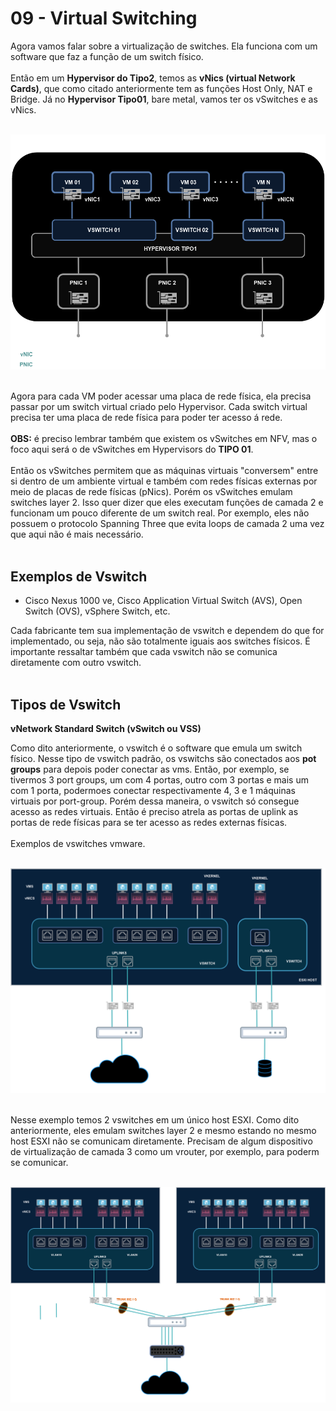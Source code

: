# 09 - Virtual Switching

Agora vamos falar sobre a virtualização de switches. Ela funciona com um software que faz a função de um switch físico. <br></br>
Então em um **Hypervisor do Tipo2**, temos as **vNics (virtual Network Cards)**, que como citado anteriormente tem as funções Host Only, NAT e Bridge. Já no **Hypervisor Tipo01**, bare metal, vamos ter os vSwitches e as vNics. <br></br>

![SERVER](Imagens/server.png) <br></br>

Agora para cada VM poder acessar uma placa de rede física, ela precisa passar por um switch virtual criado pelo Hypervisor. Cada switch virtual precisa ter uma placa de rede física para poder ter acesso á rede. <br></br>
**OBS:** é preciso lembrar também que existem os vSwitches em NFV, mas o foco aqui será o de vSwitches em Hypervisors do **TIPO 01**. <br></br>
Então os vSwitches permitem que as máquinas virtuais "conversem" entre si dentro de um ambiente virtual e também com redes físicas externas por meio de placas de rede físicas (pNics). Porém os vSwitches emulam switches layer 2. Isso quer dizer que eles executam funções de camada 2 e funcionam um pouco diferente de um switch real. Por exemplo, eles não possuem o protocolo Spanning Three que evita loops de camada 2 uma vez que aqui não é mais necessário. <br></br>

## Exemplos de Vswitch

- Cisco Nexus 1000 ve, Cisco Application Virtual Switch (AVS), Open Switch (OVS), vSphere Switch, etc.

Cada fabricante tem sua implementação de vswitch e dependem do que for implementado, ou seja, não são totalmente iguais aos switches físicos. É importante ressaltar também que cada vswitch não se comunica diretamente com outro vswitch. <br></br>

## Tipos de Vswitch

**vNetwork Standard Switch (vSwitch ou VSS)**

Como dito anteriormente, o vswitch é o software que emula um switch físico. Nesse tipo de vswitch padrão, os vswitchs são conectados aos **pot groups** para depois poder conectar as vms. Então, por exemplo, se tivermos 3 port groups, um com 4 portas, outro com 3 portas e mais um com 1 porta, podermoes conectar respectivamente 4, 3 e 1 máquinas virtuais por port-group. Porém dessa maneira, o vswitch só consegue acesso as redes virtuais. Então é preciso atrela as portas de uplink as portas de rede físicas para se ter acesso as redes externas físicas. <br></br>
Exemplos de vswitches vmware. <br></br>

![VSWITCH](Imagens/vswitch.png) <br></br>

Nesse exemplo temos 2 vswitches em um único host ESXI. Como dito anteriormente, eles emulam switches layer 2 e mesmo estando no mesmo host ESXI não se comunicam diretamente. Precisam de algum dispositivo de virtualização de camada 3 como um vrouter, por exemplo, para poderm se comunicar. <br></br>

![TRUNK](Imagens/trunk.png) <br></br>